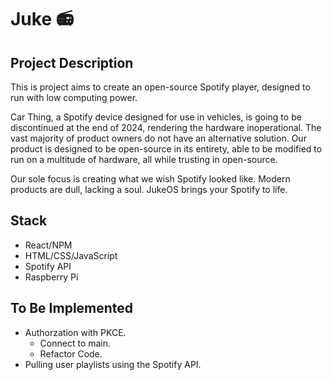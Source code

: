 # Juke 📻

## Project Description

This is project aims to create an open-source Spotify player, designed to run with low computing power.

Car Thing, a Spotify device designed for use in vehicles, is going to be discontinued at the end of 2024, rendering the hardware inoperational. 
The vast majority of product owners do not have an alternative solution. 
Our product is designed to be open-source in its entirety, able to be modified to run on a multitude of hardware, all while trusting in open-source.

Our sole focus is creating what we wish Spotify looked like. Modern products are dull, lacking a soul. JukeOS brings your Spotify to life.

## Stack

* React/NPM
* HTML/CSS/JavaScript
* Spotify API
* Raspberry Pi

## To Be Implemented

* Authorzation with PKCE.
    * Connect to main.
    * Refactor Code.
* Pulling user playlists using the Spotify API.